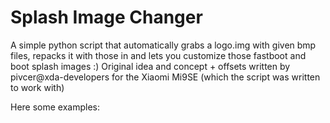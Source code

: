 # Splash Image Changer
A simple python script that automatically grabs a logo.img with given bmp files, repacks it with those in and lets you customize those fastboot and boot splash images :)
Original idea and concept + offsets written by pivcer@xda-developers for the Xiaomi Mi9SE (which the script was written to work with)

Here some examples:
